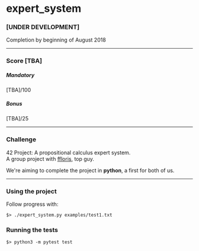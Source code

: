 # expert_system
### [UNDER DEVELOPMENT]
Completion by beginning of August 2018
***
### Score [TBA]
##### Mandatory
[TBA]/100
##### Bonus
[TBA]/25
***
### Challenge
42 Project: A propositional calculus expert system.  
A group project with [ffloris](https://github.com/fedefloris "SOUND BLOKE"), top guy.  

We're aiming to complete the project in **python**, a first for both of us.
***
### Using the project
Follow progress with:
```console
$> ./expert_system.py examples/test1.txt
```
### Running the tests
```console
$> python3 -m pytest test
```
